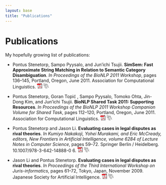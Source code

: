 ```yaml
---
layout: base
title: "Publications"
---
```


# Publications #

My hopefully growing list of publications:

* Pontus Stenetorp, Sampo Pyysalo, and Jun’ichi Tsujii. **SimSem: Fast
    Approximate String Matching in Relation to Semantic Category
    Disambiguation**.  *In Proceedings of the BioNLP 2011 Workshop*, pages 136–145,
    Portland, Oregon, June 2011. Association for Computational Linguistics.
    [![PDF][pdf_icon]][stenetorp2011simsem] [![BibTeX][bibtex_icon]][
    stenetorp2011simsem_bib]

* Pontus Stenetorp, Goran Topić , Sampo Pyysalo, Tomoko Ohta, Jin-Dong Kim,
    and Jun’ichi Tsujii. **BioNLP Shared Task 2011: Supporting Resources**.
    *In Proceedings of the BioNLP 2011 Workshop Companion Volume for Shared
    Task*, pages 112–120, Portland, Oregon, June 2011. Association for
    Computational Linguistics. [![PDF][pdf_icon]][stenetorp2011supporting]
    [![BibTeX][bibtex_icon]][stenetorp2011supporting_bib]

* Pontus Stenetorp and Jason Li. **Evaluating cases in legal disputes as rival
    theories**. *In Kumiyo Nakakoji, Yohei Murakami, and Eric McCready,
    editors, New Frontiers in Artificial Intelligence, volume 6284 of Lecture
    Notes in Computer Science*, pages 59–72. Springer Berlin / Heidelberg.
    10.1007/978-3-642-14888-0 6. [![PDF][pdf_icon]][stenetorp2010evaluating]
    [![BibTeX][bibtex_icon]][stenetorp2010evaluating_bib]

* Jason Li and Pontus Stenetorp. **Evaluating cases in legal disputes as rival
    theories**. *In Proceedings of the Third International Workshop on
    Juris-informatics*, pages 61–72, Tokyo, Japan, November 2009. Japanese
    Society for Artificial Intelligence. [![PDF][pdf_icon]][li2009evaluating]
    [![BibTeX][bibtex_icon]][li2009evaluating_bib]

[stenetorp2011simsem]: http://aclweb.org/anthology-new/W/W11/W11-0218.pdf
[stenetorp2011simsem_bib]: http://aclweb.org/anthology-new/W/W11/W11-0218.bib
[stenetorp2011supporting]: http://aclweb.org/anthology-new/W/W11/W11-1816.pdf
[stenetorp2011supporting_bib]: http://aclweb.org/anthology-new/W/W11/W11-1816.bib
[stenetorp2010evaluating]: http://www.springerlink.com/index/m32761634g52n7h4.pdf
[stenetorp2010evaluating_bib]: stenetorp2010evaluating.bib.txt
[li2009evaluating]: http://www-tsujii.is.s.u-tokyo.ac.jp/~pontus/papers/jurisin09.pdf
[li2009evaluating_bib]: li2009evaluating.bib.txt

[bibtex_icon]: /bibtex_icon_small.png
<!-- From: http://www.adobe.com/misc/linking.html, the legal part makes
    me sick, legalese... *barf* -->
[pdf_icon]: /pdficon_small.gif

